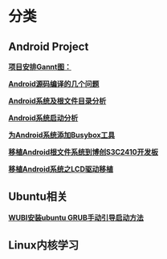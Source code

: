 # 分类 #

## Android Project ##

**[项目安排Gannt图：](http://photo.163.com/photo/hgwei1/?u=hgwei1#m=2&ai=193680364&pi=5625753618&p=1)**

**[Android源码编译的几个问题](http://code.google.com/p/androidteam/wiki/AndroidCodeCompile)**

**[Android系统及根文件目录分析](http://code.google.com/p/androidteam/wiki/AndroidtFileSystemAnalysis)**

**[Android系统启动分析](http://code.google.com/p/androidteam/wiki/AndroidInitAnalysis)**

**[为Android系统添加Busybox工具](http://code.google.com/p/androidteam/wiki/BusyboxForAndroid)**

**[移植Android根文件系统到博创S3C2410开发板](http://code.google.com/p/androidteam/wiki/PortingAndroidFileSystem)**

**[移植Android系统之LCD驱动移植](http://code.google.com/p/androidteam/wiki/LCDdriversForAndroidPorting)**

## Ubuntu相关 ##

**[WUBI安装ubuntu GRUB手动引导启动方法](http://code.google.com/p/androidteam/wiki/UbuntuGrubStart)**


## Linux内核学习 ##
